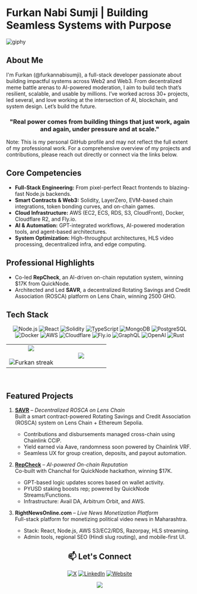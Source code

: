 # Furkan Nabi Sumji | Building Seamless Systems with Purpose

![giphy](https://media3.giphy.com/media/v1.Y2lkPTc5MGI3NjExcWQ4MWljMno4djB6ZWUxdG9zaHVvZTB2amVxbW9leGFvNXF6ZTNsdyZlcD12MV9pbnRlcm5hbF9naWZfYnlfaWQmY3Q9Zw/6ib6KPmkeAjDTxMxij/giphy.gif)

## About Me

I'm Furkan (@furkannabisumji), a full-stack developer passionate about building impactful systems across Web2 and Web3. From decentralized meme battle arenas to AI-powered moderation, I aim to build tech that’s resilient, scalable, and usable by millions. I’ve worked across 30+ projects, led several, and love working at the intersection of AI, blockchain, and system design. Let’s build the future.

<h3 align="center">
   "Real power comes from building things that just work, again and again, under pressure and at scale."
</h3>

Note: This is my personal GitHub profile and may not reflect the full extent of my professional work. For a comprehensive overview of my projects and contributions, please reach out directly or connect via the links below.

## Core Competencies

- **Full-Stack Engineering:** From pixel-perfect React frontends to blazing-fast Node.js backends.
- **Smart Contracts & Web3:** Solidity, LayerZero, EVM-based chain integrations, token bonding curves, and on-chain games.
- **Cloud Infrastructure:** AWS (EC2, ECS, RDS, S3, CloudFront), Docker, Cloudflare R2, and Fly.io.
- **AI & Automation:** GPT-integrated workflows, AI-powered moderation tools, and agent-based architectures.
- **System Optimization:** High-throughput architectures, HLS video processing, decentralized infra, and edge computing.

## Professional Highlights

- Co-led **RepCheck**, an AI-driven on-chain reputation system, winning $17K from QuickNode.
- Architected and Led **SAVR**, a decentralized Rotating Savings and Credit Association (ROSCA) platform on Lens Chain, winning 2500 GHO.

## Tech Stack

<div align="center">

![Node.js](https://img.shields.io/badge/-Node.js-0A192F?style=for-the-badge&logo=nodedotjs&logoColor=64FFDA)
![React](https://img.shields.io/badge/-React-0A192F?style=for-the-badge&logo=react&logoColor=64FFDA)
![Solidity](https://img.shields.io/badge/-Solidity-0A192F?style=for-the-badge&logo=solidity&logoColor=64FFDA)
![TypeScript](https://img.shields.io/badge/-TypeScript-0A192F?style=for-the-badge&logo=typescript&logoColor=64FFDA)
![MongoDB](https://img.shields.io/badge/-MongoDB-0A192F?style=for-the-badge&logo=mongodb&logoColor=64FFDA)
![PostgreSQL](https://img.shields.io/badge/-PostgreSQL-0A192F?style=for-the-badge&logo=postgresql&logoColor=64FFDA)
![Docker](https://img.shields.io/badge/-Docker-0A192F?style=for-the-badge&logo=docker&logoColor=64FFDA)
![AWS](https://img.shields.io/badge/-AWS-0A192F?style=for-the-badge&logo=amazon-aws&logoColor=64FFDA)
![Cloudflare](https://img.shields.io/badge/-Cloudflare-0A192F?style=for-the-badge&logo=cloudflare&logoColor=64FFDA)
![Fly.io](https://img.shields.io/badge/-Fly.io-0A192F?style=for-the-badge&logo=fly-dot-io&logoColor=64FFDA)
![GraphQL](https://img.shields.io/badge/-GraphQL-0A192F?style=for-the-badge&logo=graphql&logoColor=64FFDA)
![OpenAI](https://img.shields.io/badge/-OpenAI-0A192F?style=for-the-badge&logo=openai&logoColor=64FFDA)
![Rust](https://img.shields.io/badge/-Rust-0A192F?style=for-the-badge&logo=rust&logoColor=64FFDA)

<p align="center">
  <!--- stats (start) -->
<table align="center">
<tr border="none">
<td width="50%" align="center">
  <img  align="center"  src="https://github-readme-stats.vercel.app/api?username=furkannabisumji&theme=dark&show_icons=true&count_private=true" />
  <br></br>
  <img  title="🔥 Get streak stats for your profile at git.io/streak-stats" alt="Furkan streak" src="https://github-readme-streak-stats.herokuapp.com/?user=furkannabisumji&theme=dark&hide_border=false" /> 
</td>
<td width="50%" align="center">
  <img  align="center"  src="https://github-readme-stats.anuraghazra1.vercel.app/api/top-langs/?username=furkannabisumji&theme=dark&hide_border=false&no-bg=true&no-frame=true&langs_count=7"/>
  </td>
</tr>
</table>
</p>

<br clear="both">

<div align="left">

## Featured Projects

1. **[SAVR](https://github.com/furkannabisumji/savr)** – *Decentralized ROSCA on Lens Chain*  
   Built a smart contract-powered Rotating Savings and Credit Association (ROSCA) system on Lens Chain + Ethereum Sepolia.  
   - Contributions and disbursements managed cross-chain using Chainlink CCIP.  
   - Yield earned via Aave, randomness soon powered by Chainlink VRF.  
   - Seamless UX for group creation, deposits, and payout automation.

2. **[RepCheck](https://github.com/furkannabisumji/repcheck)** – *AI-powered On-chain Reputation*  
   Co-built with Chanchal for QuickNode hackathon, winning $17K.  
   - GPT-based logic updates scores based on wallet activity.  
   - PYUSD staking boosts rep; powered by QuickNode Streams/Functions.  
   - Infrastructure: Avail DA, Arbitrum Orbit, and AWS.

3. **RightNewsOnline.com** – *Live News Monetization Platform*  
   Full-stack platform for monetizing political video news in Maharashtra.  
   - Stack: React, Node.js, AWS S3/EC2/RDS, Razorpay, HLS streaming.  
   - Admin tools, regional SEO (Hindi slug routing), and mobile-first UI.

</div>

## 📫 Let's Connect

<p align="left">

[![X](https://img.shields.io/badge/-Twitter-0A192F?style=for-the-badge&logo=x&logoColor=64FFDA)](https://twitter.com/furkannabisumji)
[![LinkedIn](https://img.shields.io/badge/-LinkedIn-0A192F?style=for-the-badge&logo=linkedin&logoColor=64FFDA)](https://www.linkedin.com/in/furkannabisumji/)
[![Website](https://img.shields.io/badge/-Portfolio-0A192F?style=for-the-badge&logo=vercel&logoColor=64FFDA)](https://furkannabisumji.github.io)

</p>
<p><a href="https://github.com/antonkomarev/github-profile-views-counter">
    <img src="https://komarev.com/ghpvc/?username=furkannabisumji&style=for-the-badge">
</a></p>
